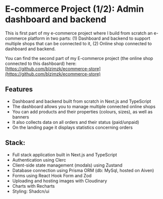 # E-commerce Project (1/2): Admin dashboard and backend

This is first part of my e-commerce project where I build from scratch an e-commerce platform in two parts: (1) Dashboard and backend to support multiple shops that can be connected to it, (2) Online shop connected to dashboard and backend.

You can find the second part of my E-commerce project (the online shop connected to this dashboard) here:
[https://github.com/blzjmzk/ecommerce-store](https://github.com/blzjmzk/ecommerce-store)

## Features

- Dashboard and backend built from scratch in Next.js and TypeScript
- The dashboard allows you to manage multiple connected online shops
- You can add products and their properties (colours, sizes), as well as banners
- It also collects data on all orders and their status (paid/unpaid)
- On the landing page it displays statistics concerning orders

## Stack:

- Full stack application built in Next.js and TypeScript
- Authentication using Clerc
- Client-side state management (modals) using Zustand
- Database connection using Prisma ORM (db: MySql, hosted on Aiven)
- Forms using React Hook Form and Zod
- Uploading and hosting images with Cloudinary
- Charts with Recharts
- Styling: Shadcn/ui
